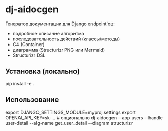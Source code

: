 # dj-aidocgen

Генератор документации для Django endpoint'ов:
- подробное описание алгоритма
- последовательность действий (классы/методы)
- C4 (Container)
- диаграмма (Structurizr PNG или Mermaid)
- Structurizr DSL

## Установка (локально)
pip install -e .

## Использование
export DJANGO_SETTINGS_MODULE=myproj.settings
export OPENAI_API_KEY=sk-...  # опционально
dj-aidocgen --app users --handle user-detail --alg-name get_user_detail --diagram structurizr
